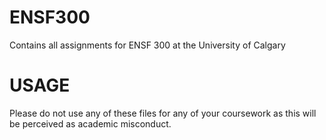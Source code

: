 # ENSF300
Contains all assignments for ENSF 300 at the University of Calgary

# USAGE 
Please do not use any of these files for any of your coursework as this will be perceived as academic misconduct.
